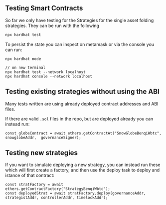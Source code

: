 ## Testing Smart Contracts

So far we only have testing for the Strategies for the single asset folding strategies. They can be run with the following

```bash
npx hardhat test
```

To persist the state you can inspect on metamask or via the console you can run:

```
npx hardhat node

// on new terminal
npx hardhat test --network localhost
npx hardhat console --network localhost
```

## Testing existing strategies without using the ABI
Many tests written are using already deployed contract addresses and ABI files. 

If there are valid `.sol` files in the repo, but are deployed already you can instead run:
```
const globeContract = await ethers.getContractAt("SnowGlobeBenqiWbtc", snowglobeAddr,  governanceSigner);
```

## Testing new strategies

If you want to simulate deploying a new strategy, you can instead run these which will first create a factory, and then use the deploy task to deploy and istance of that contract:
```
const stratFactory = await ethers.getContractFactory("StrategyBenqiWbtc");
const deployedStrat = await stratFactory.deploy(governanceAddr, strategistAddr, controllerAddr, timelockAddr);
```